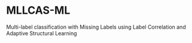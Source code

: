# MLLCAS-ML
Multi-label classification with Missing Labels using Label Correlation and Adaptive Structural Learning
